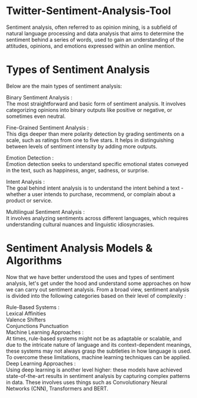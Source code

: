 # Twitter-Sentiment-Analysis-Tool
Sentiment analysis, often referred to as opinion mining, is a subfield of natural language processing and data analysis that aims to determine the sentiment behind a series of words, used to gain an understanding of the attitudes, opinions, and emotions expressed within an online mention.

# Types of Sentiment Analysis
Below are the main types of sentiment analysis:  

Binary Sentiment Analysis :  
The most straightforward and basic form of sentiment analysis. It involves categorizing opinions into binary outputs like positive or negative, or sometimes even neutral.  

Fine-Grained Sentiment Analysis :  
This digs deeper than mere polarity detection by grading sentiments on a scale, such as ratings from one to five stars. It helps in distinguishing between levels of sentiment intensity by adding more outputs.  

Emotion Detection :  
Emotion detection seeks to understand specific emotional states conveyed in the text, such as happiness, anger, sadness, or surprise.  

Intent Analysis :  
The goal behind intent analysis is to understand the intent behind a text - whether a user intends to purchase, recommend, or complain about a product or service.  

Multilingual Sentiment Analysis :   
It involves analyzing sentiments across different languages, which requires understanding cultural nuances and linguistic idiosyncrasies.  

# Sentiment Analysis Models & Algorithms
Now that we have better understood the uses and types of sentiment analysis, let's get under the hood and understand some approaches on how we can carry out sentiment analysis. From a broad view, sentiment analysis is divided into the following categories based on their level of complexity :  

Rule-Based Systems :  
          Lexical Affinities  
          Valence Shifters  
          Conjunctions
          Punctuation  
Machine Learning Approaches :  
          At times, rule-based systems might not be as adaptable or scalable, and due to the intricate nature of language and its context-dependent meanings, these systems may not always grasp the subtleties in how language is used. To overcome these limitations, machine learning techniques can be applied.  
Deep Learning Approaches :  
          Using deep learning is another level higher: these models have achieved state-of-the-art results in sentiment analysis by capturing complex patterns in data. These involves uses things such as Convolutionary Neural Networks (CNN), Transformers and BERT.
